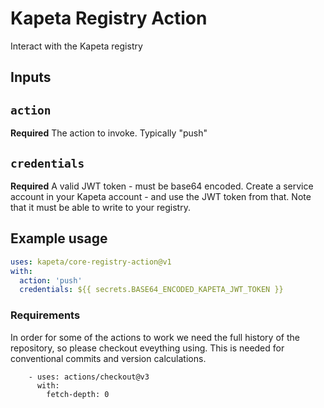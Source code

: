 # Kapeta Registry Action

Interact with the Kapeta registry

## Inputs

## `action`
**Required** The action to invoke. Typically "push"

## `credentials`
**Required** A valid JWT token - must be base64 encoded. Create a service account in your Kapeta account - and use the JWT token from that. Note that it must be able to write to your registry.

## Example usage

```yaml
uses: kapeta/core-registry-action@v1
with:
  action: 'push'
  credentials: ${{ secrets.BASE64_ENCODED_KAPETA_JWT_TOKEN }}
```

### Requirements

In order for some of the actions to work we need the full history of the repository, so
please checkout eveything using. This is needed for conventional commits and version calculations.
```
    - uses: actions/checkout@v3
      with:
        fetch-depth: 0
``` 
